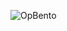 ![OpBento](https://firebasestorage.googleapis.com/v0/b/smartkaksha-fe32c.appspot.com/o/opbento%2Fsijomonps2bcfb.png?alt=media)
